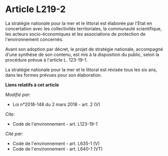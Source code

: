 # Article L219-2

La stratégie nationale pour la mer et le littoral est élaborée par l'Etat en concertation avec les collectivités
territoriales, la communauté scientifique, les acteurs socio-économiques et les associations de protection de l'environnement
concernés. 

Avant son adoption par décret, le projet de stratégie nationale, accompagné d'une synthèse de son contenu, est mis à la
disposition du public, selon la procédure prévue à l'article L. 123-19-1. 

La stratégie nationale pour la mer et le littoral est révisée tous les six ans, dans les formes prévues pour son élaboration.

**Liens relatifs à cet article**

_Modifié par_:

  - Loi n°2018-148 du 2 mars 2018 - art. 2 (V)

_Cite_:

  - Code de l'environnement - art. L123-19-1

_Cité par_:

  - Code de l'environnement - art. L635-1 (V)
  - Code de l'environnement - art. L640-1 (VT)
